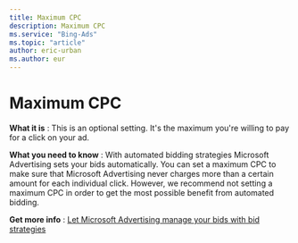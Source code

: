 ```yaml
---
title: Maximum CPC
description: Maximum CPC
ms.service: "Bing-Ads"
ms.topic: "article"
author: eric-urban
ms.author: eur
---
```


# Maximum CPC

**What it is** : This is an optional setting. It's the maximum you're willing to pay for a click on your ad.

**What you need to know** :  With automated bidding strategies Microsoft Advertising sets your bids automatically. You can set a maximum CPC to make sure that Microsoft Advertising never charges more than a certain amount for each individual click. However, we recommend not setting a maximum CPC in order to get the most possible benefit from automated bidding.

**Get more info** :  [Let Microsoft Advertising manage your bids with bid strategies](../hlp_BA_CONC_BidStrategy.md)


